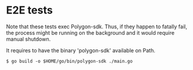 
# E2E tests

Note that these tests exec Polygon-sdk. Thus, if they happen to fatally fail, the process might be running on the background and it would require manual shutdown.

It requires to have the binary 'polygon-sdk' available on Path.

```
$ go build -o $HOME/go/bin/polygon-sdk ./main.go
```
